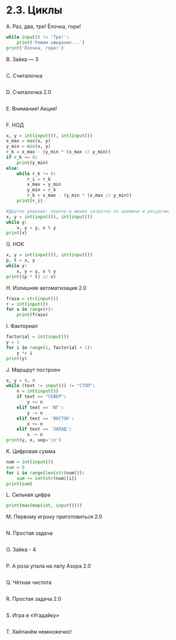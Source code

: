 # 2.3. Циклы

A. Раз, два, три! Ёлочка, гори!
```python
while input() != 'Три!':
    print('Режим ожидания...')
print('Ёлочка, гори!')  
```

B. Зайка — 3
```python

```

C. Считалочка
```python

```

D. Считалочка 2.0
```python

```

E. Внимание! Акция!
```python

```

F. НОД
```python
x, y = int(input()), int(input())
x_max = max(x, y)
y_min = min(x, y)
r_k = x_max - (y_min * (x_max // y_min))
if r_k == 0:
    print(y_min)
else:
    while r_k != 0:
        r_i = r_k
        x_max = y_min
        y_min = r_k
        r_k = x_max - (y_min * (x_max // y_min))
    print(r_i)

#Другое решение: короче и менее затратно по времени и ресурсам.
x, y = int(input()), int(input())
while y:
    x, y = y, x % y
print(x)
```

G. НОК
```python
x, y = int(input()), int(input())
p, t = x, y
while y:
    x, y = y, x % y
print((p * t) // x)
```

H. Излишняя автоматизация 2.0
```python
fraza = str(input())
r = int(input())
for a in range(r):
    print(fraza)
```

I. Факториал
```python
factorial = int(input())
y = 1
for i in range(1, factorial + 1):
    y *= i
print(y)
```

J. Маршрут построен
```python
x, y = 0, 0
while (text := input()) != "СТОП":
    n = int(input())
    if text == "СЕВЕР":
        y += n
    elif text == 'ЮГ':
        y -= n
    elif text == 'ВОСТОК':
        x += n
    elif text == 'ЗАПАД':
        x -= n
print(y, x, sep='\n')
```

K. Цифровая сумма
```python
num = int(input())
sum = 0
for i in range(len(str(num))): 
    sum += int(str(num)[i])
print(sum)
```

L. Сильная цифра
```python
print(max(map(int, input())))
```

M. Первому игроку приготовиться 2.0
```python

```

N. Простая задача
```python

```

O. Зайка - 4
```python

```

P. А роза упала на лапу Азора 2.0
```python

```

Q. Чётная чистота
```python

```

R. Простая задача 2.0
```python

```

S. Игра в «Угадайку»
```python

```

T. Хайпанём немножечко!  
```python

```
